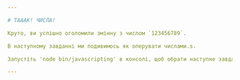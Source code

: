 ```yaml
---

# ТАААК! ЧИСЛА!

Круто, ви успішно оголомили змінну з числом `123456789`.

В наступному завданні ми подивимось як оперувати числами.s.

Запустіть 'node bin/javascripting' в консолі, щоб обрати наступне завдання.

---
```

